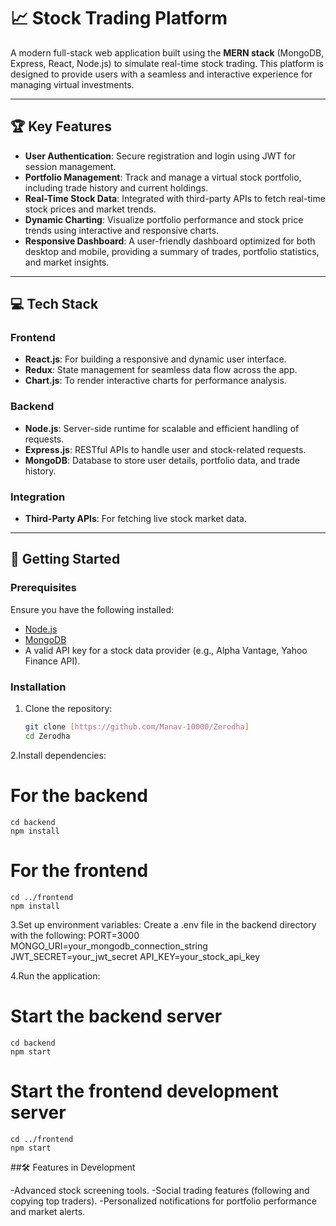 # 📈 Stock Trading Platform

A modern full-stack web application built using the **MERN stack** (MongoDB, Express, React, Node.js) to simulate real-time stock trading. This platform is designed to provide users with a seamless and interactive experience for managing virtual investments.

---

## 🏆 Key Features

- **User Authentication**: Secure registration and login using JWT for session management.
- **Portfolio Management**: Track and manage a virtual stock portfolio, including trade history and current holdings.
- **Real-Time Stock Data**: Integrated with third-party APIs to fetch real-time stock prices and market trends.
- **Dynamic Charting**: Visualize portfolio performance and stock price trends using interactive and responsive charts.
- **Responsive Dashboard**: A user-friendly dashboard optimized for both desktop and mobile, providing a summary of trades, portfolio statistics, and market insights.

---

## 💻 Tech Stack

### Frontend
- **React.js**: For building a responsive and dynamic user interface.
- **Redux**: State management for seamless data flow across the app.
- **Chart.js**: To render interactive charts for performance analysis.

### Backend
- **Node.js**: Server-side runtime for scalable and efficient handling of requests.
- **Express.js**: RESTful APIs to handle user and stock-related requests.
- **MongoDB**: Database to store user details, portfolio data, and trade history.

### Integration
- **Third-Party APIs**: For fetching live stock market data.

---

## 🚀 Getting Started

### Prerequisites
Ensure you have the following installed:
- [Node.js](https://nodejs.org/)
- [MongoDB](https://www.mongodb.com/)
- A valid API key for a stock data provider (e.g., Alpha Vantage, Yahoo Finance API).

### Installation

1. Clone the repository:
   ```bash
   git clone [https://github.com/Manav-10000/Zerodha]
   cd Zerodha

2.Install dependencies:
   # For the backend
    cd backend
    npm install

  # For the frontend
    cd ../frontend
    npm install

 3.Set up environment variables: Create a .env file in the backend directory with the following:
    PORT=3000
    MONGO_URI=your_mongodb_connection_string
    JWT_SECRET=your_jwt_secret
    API_KEY=your_stock_api_key

4.Run the application:
  # Start the backend server
    cd backend
    npm start

  # Start the frontend development server
    cd ../frontend
    npm start
    
##🛠️ Features in Development

-Advanced stock screening tools.
-Social trading features (following and copying top traders).
-Personalized notifications for portfolio performance and market alerts.




